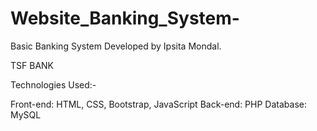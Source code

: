 # Website_Banking_System-
Basic Banking System Developed by Ipsita Mondal.

TSF BANK

Technologies Used:-

Front-end: HTML, CSS, Bootstrap, JavaScript
Back-end: PHP
Database: MySQL

